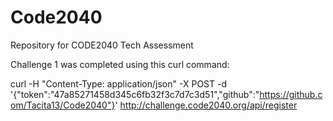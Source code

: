 # Code2040
Repository for CODE2040 Tech Assessment

Challenge 1 was completed using this curl command:

curl -H "Content-Type: application/json" -X POST -d '{"token":"47a85271458d345c6fb32f3c7d7c3d51","github":"https://github.com/Tacita13/Code2040"}' http://challenge.code2040.org/api/register
